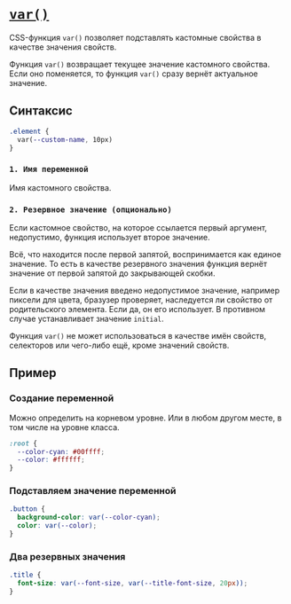 # [`var()`](../index.md)

CSS-функция `var()` позволяет подставлять кастомные свойства в качестве значения свойств.

Функция `var()` возвращает текущее значение кастомного свойства. Если оно поменяется, то функция `var()` сразу вернёт актуальное значение.

## Синтаксис

```css
.element {
  var(--custom-name, 10px)
}
```

### `1. Имя переменной`

Имя кастомного свойства.

### `2. Резервное значение (опционально)`

Если кастомное свойство, на которое ссылается первый аргумент, недопустимо, функция использует второе значение.

Всё, что находится после первой запятой, воспринимается как единое значение. То есть в качестве резервного значения функция вернёт значение от первой запятой до закрывающей скобки.

Если в качестве значения введено недопустимое значение, например пиксели для цвета, бразузер проверяет, наследуется ли свойство от родительского элемента. Если да, он его использует. В противном случае устанавливает значение `initial`.

Функция `var()` не может использоваться в качестве имён свойств, селекторов или чего-либо ещё, кроме значений свойств.

## Пример

### Создание переменной

Можно определить на корневом уровне. Или в любом другом месте, в том числе на уровне класса.

```css
:root {
  --color-cyan: #00ffff;
  --color: #ffffff;
}
```

### Подставляем значение переменной

```css
.button {
  background-color: var(--color-cyan);
  color: var(--color);
}
```

### Два резервных значения

```css
.title {
  font-size: var(--font-size, var(--title-font-size, 20px));
}
```
